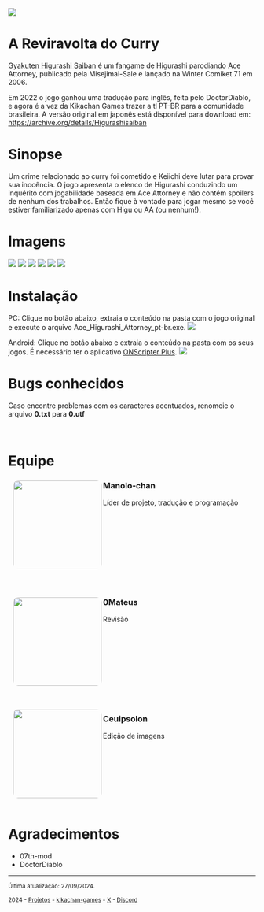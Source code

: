 <img src = "https://kikachangames.github.io/Higurashi-Ace-Attorney-A-Reviravolta-do-Curry/boxart.png">

# A Reviravolta do Curry
<a href="https://vndb.org/v36039" target="_blank">Gyakuten Higurashi Saiban</a> é um fangame de Higurashi parodiando Ace Attorney, publicado pela Misejimai-Sale e lançado na Winter Comiket 71 em 2006.

Em 2022 o jogo ganhou uma tradução para inglês, feita pelo DoctorDiablo, e agora é a vez da Kikachan Games trazer a tl PT-BR para a comunidade brasileira. A versão original em japonês está disponível para download em: https://archive.org/details/Higurashisaiban

# Sinopse
Um crime relacionado ao curry foi cometido e Keiichi deve lutar para provar sua inocência. O jogo apresenta o elenco de Higurashi conduzindo um inquérito com jogabilidade baseada em Ace Attorney e não contém spoilers de nenhum dos trabalhos. Então fique à vontade para jogar mesmo se você estiver familiarizado apenas com Higu ou AA (ou nenhum!).

# Imagens
<img src = "https://kikachangames.github.io/Higurashi-Ace-Attorney-A-Reviravolta-do-Curry/ace01.png">
<img src = "https://kikachangames.github.io/Higurashi-Ace-Attorney-A-Reviravolta-do-Curry/ace02.png">
<img src = "https://kikachangames.github.io/Higurashi-Ace-Attorney-A-Reviravolta-do-Curry/ace03.png">
<img src = "https://kikachangames.github.io/Higurashi-Ace-Attorney-A-Reviravolta-do-Curry/ace04.png">
<img src = "https://kikachangames.github.io/Higurashi-Ace-Attorney-A-Reviravolta-do-Curry/ace05.png">
<img src = "https://kikachangames.github.io/Higurashi-Ace-Attorney-A-Reviravolta-do-Curry/ace06.png">

# Instalação
PC: Clique no botão abaixo, extraia o conteúdo na pasta com o jogo original e execute o arquivo Ace_Higurashi_Attorney_pt-br.exe.
<a href="https://drive.google.com/file/d/1pW8lj-uxNaxQn2P7GklWmRWgOU7Jtb0f/view?usp=sharing" target="_blank"><img src = "https://kikachangames.github.io/Higurashi-Ace-Attorney-A-Reviravolta-do-Curry/download_bt_higu1.png"></a>
<br/>

Android: Clique no botão abaixo e extraia o conteúdo na pasta com os seus jogos. É necessário ter o aplicativo <a href="https://play.google.com/store/apps/details?id=com.onscripter.plus&hl=pt" target="_blank">ONScripter Plus</a>.
<a href="https://drive.google.com/file/d/1cuvqK0KDMtJDQ5g1PD0KfuBy03o3NKaE/view?usp=sharing" target="_blank"><img src = "https://kikachangames.github.io/Higurashi-Ace-Attorney-A-Reviravolta-do-Curry/download_bt_higu2.png"></a>
<br/>

# Bugs conhecidos
<p>Caso encontre problemas com os caracteres acentuados, renomeie o arquivo <b>0.txt</b> para <b>0.utf</b></p>
<br/>

# Equipe

<div>
<img src="https://kikachangames.github.io/air/manolo.png"
     align="left" width="180" height="180"
     style="object-fit:cover; border-radius:10px; margin-left:10px;">
<h3>Manolo-chan</h3>
  <p>Líder de projeto, tradução e programação</p>
  <div style="clear:both;"></div>
</div>
<br>
<br>

<div>
  <img src="https://kikachangames.github.io/higanbana1-pt-br/mateus.png"
       align="left" width="180" height="180"
       style="object-fit:cover; border-radius:10px; margin-left:10px;">
  <h3>0Mateus</h3>
  <p>Revisão</p>
  <div style="clear:both;"></div>
</div>
<br>
<br>

<img src="https://kikachangames.github.io/higanbana1-pt-br/ceuipsolon.png"
  align="left" width="180" height="180"
  style="object-fit:cover; border-radius:10px; margin-left:10px;">
<h3>Ceuipsolon</h3>
<p>Edição de imagens</p>
<div style="clear:both;"></div>
</div>
<br>

# Agradecimentos
- 07th-mod
- DoctorDiablo

<hr>
<p><small>Última atualização: 27/09/2024.</small></p>
<p><small>2024 - <a href="https://kikachangames.github.io/projetos/">Projetos</a> - <a href="https://kikachan-games.itch.io/" target="_blank">kikachan-games</a> - <a href="https://twitter.com/kikachangames/" target="_blank">X</a> - <a href="https://discord.gg/jsm8yKtu2E" target="_blank">Discord</a></small></p>
